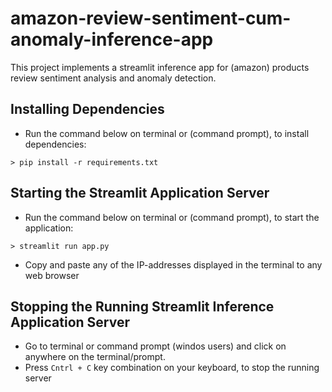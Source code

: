 # amazon-review-sentiment-cum-anomaly-inference-app

This project implements a streamlit inference app for (amazon) products review sentiment analysis and anomaly detection.

## Installing Dependencies

- Run the command below on terminal or (command prompt), to install dependencies:

```shell
> pip install -r requirements.txt
```

## Starting the Streamlit Application Server

- Run the command below on terminal or (command prompt), to start the application:

```shell
> streamlit run app.py
```

- Copy and paste any of the IP-addresses displayed in the terminal to any web browser

## Stopping the Running Streamlit Inference Application Server

- Go to terminal or command prompt (windos users) and click on anywhere on the terminal/prompt.
- Press `Cntrl + C` key combination on your keyboard, to stop the running server
